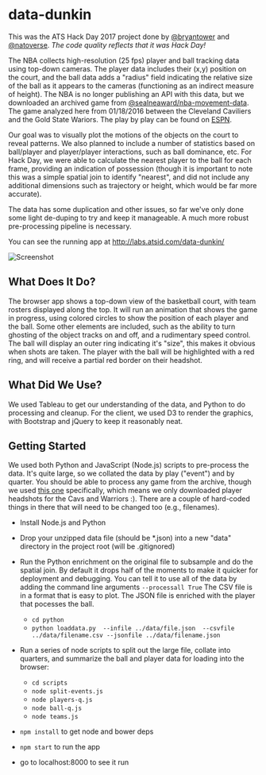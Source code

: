 # data-dunkin

This was the ATS Hack Day 2017 project done by [@bryantower](https://github.com/bryantower) and [@natoverse](https://github.com/natoverse). *The code quality reflects that it was Hack Day!*

The NBA collects high-resolution (25 fps) player and ball tracking data using top-down cameras. The player data includes their (x,y) position on the court, and the ball data adds a "radius" field indicating the relative size of the ball as it appears to the cameras (functioning as an indirect measure of height). The NBA is no longer publishing an API with this data, but we downloaded an archived game from [@sealneaward/nba-movement-data](https://github.com/sealneaward/nba-movement-data/). The game analyzed here from 01/18/2016 between the Cleveland Caviliers and the Gold State Wariors.  The play by play can be found on [ESPN](http://www.espn.com/nba/playbyplay?gameId=400828509).

Our goal was to visually plot the motions of the objects on the court to reveal patterns. We also planned to include a number of statistics based on ball/player and player/player interactions, such as ball dominance, etc. For Hack Day, we were able to calculate the nearest player to the ball for each frame, providing an indication of possession (though it is important to note this was a simple spatial join to identify "nearest", and did not include any additional dimensions such as trajectory or height, which would be far more accurate).

The data has some duplication and other issues, so far we've only done some light de-duping to try and keep it manageable. A much more robust pre-processing pipeline is necessary.

You can see the running app at http://labs.atsid.com/data-dunkin/

![Screenshot](https://d1zjcuqflbd5k.cloudfront.net/files/acc_532312/Noeb?response-content-disposition=inline;%20filename=Screen%20Shot%202017-02-21%20at%2010.24.56%20AM.png&Expires=1487702086&Signature=HeGK3ZFhDUyEG2CVL8g3eS026~6MHsBZlMQ6ImdSsS49LsR587A8Q8xVN512bm32Nhg5NVNG4VG7qiqVHI3sPjf0M6nFalBWP1WYLg5Xe9qoVInAsa5TDdSU-xL42So~zW0GFLgJXQUbB8tVdt7a5P1uSLl2M4lU6P17XDtaNAM_&Key-Pair-Id=APKAJTEIOJM3LSMN33SA)

## What Does It Do?

The browser app shows a top-down view of the basketball court, with team rosters displayed along the top. It will run an animation that shows the game in progress, using colored circles to show the position of each player and the ball. Some other elements are included, such as the ability to turn ghosting of the object tracks on and off, and a rudimentary speed control. The ball will display an outer ring indicating it's "size", this makes it obvious when shots are taken. The player with the ball will be highlighted with a red ring, and will receive a partial red border on their headshot.

## What Did We Use?

We used Tableau to get our understanding of the data, and Python to do processing and cleanup. For the client, we used D3 to render the graphics, with Bootstrap and jQuery to keep it reasonably neat.

## Getting Started

We used both Python and JavaScript (Node.js) scripts to pre-process the data. It's quite large, so we collated the data by play ("event") and by quarter. You should be able to process any game from the archive, though we used [this one](https://github.com/sealneaward/nba-movement-data/blob/master/data/01.18.2016.GSW.at.CLE.7z) specifically, which means we only downloaded player headshots for the Cavs and Warriors :). There are a couple of hard-coded things in there that will need to be changed too (e.g., filenames).

* Install Node.js and Python
* Drop your unzipped data file (should be *.json) into a new "data" directory in the project root (will be .gitignored)
* Run the Python enrichment on the original file to subsample and do the spatial join. By default it drops half of the moments to make it quicker for deployment and debugging.  You can tell it to use all of the data by adding the command line arguments `--processall True` The CSV file is in a format that is easy to plot.  The JSON file is enriched with the player that pocesses the ball.
  * `cd python`
  * `python loaddata.py  --infile ../data/file.json  --csvfile ../data/filename.csv --jsonfile ../data/filename.json`
  
* Run a series of node scripts to split out the large file, collate into quarters, and summarize the ball and player data for loading into the browser:
  * `cd scripts`
  * `node split-events.js`
  * `node players-q.js`
  * `node ball-q.js`
  * `node teams.js`
* `npm install` to get node and bower deps 
* `npm start` to run the app
* go to localhost:8000 to see it run

